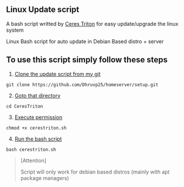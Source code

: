## Linux Update script

A bash script writted by [Ceres Triton](https://www.dhruvpatel.site) for easy update/upgrade the linux system

Linux Bash script for auto update in Debian Based distro + server

 ## **To use this script  simply follow these steps**

1. <u>Clone the update script from my git</u>

```copy 
git clone https://github.com/Dhruvp25/homeserver/setup.git
```

2. <u>Goto that directory</u> 

```copy 
cd CeresTriton
```
3. <u>Execute permission</u>

```copy
chmod +x cerestriton.sh
```

4. <u>Run the bash script</u>

```copy 
bash cerestriton.sh
```

> [Attention]
> 
> Script will only work for debian based distros (mainly with apt package managers)
